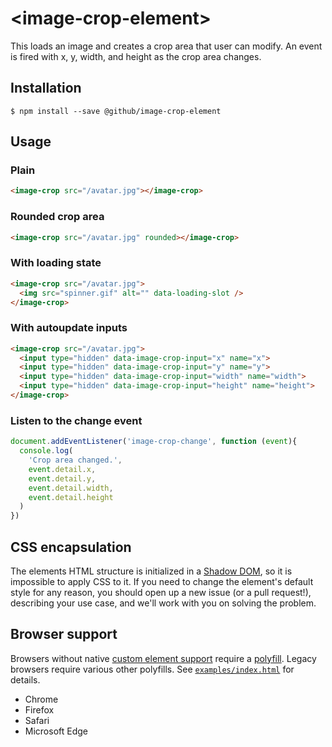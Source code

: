 # &lt;image-crop-element&gt;

This loads an image and creates a crop area that user can modify. An event is fired with x, y, width, and height as the crop area changes.

## Installation

```
$ npm install --save @github/image-crop-element
```

## Usage

### Plain

```html
<image-crop src="/avatar.jpg"></image-crop>
```

### Rounded crop area

```html
<image-crop src="/avatar.jpg" rounded></image-crop>
```

### With loading state

```html
<image-crop src="/avatar.jpg">
  <img src="spinner.gif" alt="" data-loading-slot />
</image-crop>
```

### With autoupdate inputs

```html
<image-crop src="/avatar.jpg">
  <input type="hidden" data-image-crop-input="x" name="x">
  <input type="hidden" data-image-crop-input="y" name="y">
  <input type="hidden" data-image-crop-input="width" name="width">
  <input type="hidden" data-image-crop-input="height" name="height">
</image-crop>
```

### Listen to the change event

```javascript
document.addEventListener('image-crop-change', function (event){
  console.log(
    'Crop area changed.',
    event.detail.x,
    event.detail.y,
    event.detail.width,
    event.detail.height
  )
})
```

## CSS encapsulation
The elements HTML structure is initialized in a [Shadow DOM](https://developer.mozilla.org/en-US/docs/Web/Web_Components/Using_shadow_DOM), so it is impossible to apply CSS to it. If you need to change the element's default style for any reason, you should open up a new issue (or a pull request!), describing your use case, and we'll work with you on solving the problem.

## Browser support

Browsers without native [custom element support][support] require a [polyfill][]. Legacy browsers require various other polyfills. See [`examples/index.html`][example] for details.

[example]: https://github.com/github/image-crop-element/blob/57080ad88d26e05b42fa10a95470da8035f53967/examples/polyfill.html#L17-L22

- Chrome
- Firefox
- Safari
- Microsoft Edge

[support]: https://caniuse.com/#feat=custom-elementsv1
[polyfill]: https://github.com/webcomponents/custom-elements
